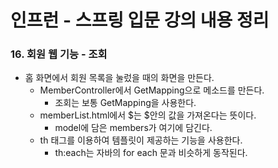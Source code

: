 # 인프런 - 스프링 입문 강의 내용 정리

### 16. 회원 웹 기능 - 조회

- 홈 화면에서 회원 목록을 눌렀을 때의 화면을 만든다.
  - MemberController에서 GetMapping으로 메소드를 만든다.
    - 조회는 보통 GetMapping을 사용한다.
  - memberList.html에서 $는 $안의 값을 가져온다는 뜻이다.
    - model에 담은 members가 여기에 담긴다.
  - th 태그를 이용하여 템플릿이 제공하는 기능을 사용한다.
    - th:each는 자바의 for each 문과 비슷하게 동작된다.
